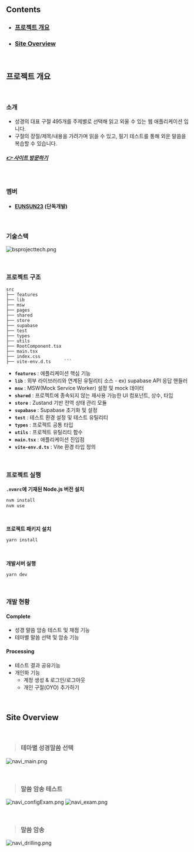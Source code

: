 ## Contents

- ### [프로젝트 개요](#프로젝트-개요)
- ### [Site Overview](#Site-Overview)

<br/>

## 프로젝트 개요

<br/>


### 소개 

* 성경의 대표 구절 495개를 주제별로 선택해 읽고 외울 수 있는 웹 애플리케이션 입니다.
* 구절의 장절/제목/내용을 가려가며 읽을 수 있고, 필기 테스트를 통해 외운 말씀을 복습할 수 있습니다. </aside>

##### [👉 사이트 방문하기](https://navi-bible-memory.vercel.app)

<br/>

### 멤버

- #### [EUNSUN23](https://github.com/EUNSUN23) (단독개발)

<br/>

### 기술스택

![bsprojecttech.png](assets/bsproject-tech.png)

<br/>

### 프로젝트 구조

```
src
├── features     
├── lib         
├── msw         
├── pages        
├── shared       
├── store        
├── supabase    
├── test         
├── types        
├── utils        
├── RootComponent.tsx  
├── main.tsx           
├── index.css          
├── vite-env.d.ts     ```
```

* **`features`** : 애플리케이션 핵심 기능
* **`lib`** : 외부 라이브러리와 연계된 유틸리티 소스 - ex) supabase API 응답 핸들러
* **`msw`** : MSW(Mock Service Worker) 설정 및 mock 데이터
* **`shared`** : 프로젝트에 종속되지 않는 재사용 가능한 UI 컴포넌트, 상수, 타입
* **`store`** : Zustand 기반 전역 상태 관리 모듈
* **`supabase`** : Supabase 초기화 및 설정
* **`test`** : 테스트 환경 설정 및 테스트 유틸리티
* **`types`** : 프로젝트 공통 타입
* **`utils`** : 프로젝트 유틸리티 함수
* **`main.tsx`** : 애플리케이션 진입점
* **`vite-env.d.ts`** : Vite 환경 타입 정의

<br/>

### 프로젝트 실행

**`.nvmrc`에 기재된 Node.js 버전 설치**

```bash
nvm install 
nvm use
```

<br/>

**프로젝트 패키지 설치**

```bash
yarn install
```

<br/>

**개발서버 실행**

```
yarn dev
```

<br/>

### 개발 현황

#### Complete

- 성경 말씀 암송 테스트 및 채점 기능
- 테마별 말씀 선택 및 암송 기능

#### Processing

- 테스트 결과 공유기능
- 개인화 기능
  - 계정 생성 & 로그인/로그아웃
  - 개인 구절(OYO) 추가하기



<br/>

## Site Overview


<br/>

> ### 테마별 성경말씀 선택

![navi_main.png](assets/navi_main.png)

<br/>

> ### 말씀 암송 테스트

![navi_configExam.png](assets/navi_configExam.png)
![navi_exam.png](assets/navi_exam.png)

<br/>

> ### 말씀 암송

![navi_drilling.png](assets/navi_drilling.png)

<br/>

